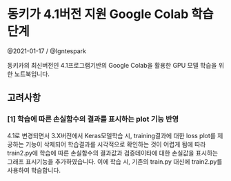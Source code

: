 # 동키가 4.1버전 지원 Google Colab 학습단계

@2021-01-17 / @Igntespark

동키카의 최신버전인 4.1프로그램기반의 Google Colab을 활용한 GPU 모델 학습을 위한 노트북입니다.

## 고려사항

### [1] 학습에 따른 손실함수의 결과를 표시하는 plot 기능 반영
4.1로 변경되면서 3.X버전에서 Keras모델학습 시, training결과에 대한 loss plot를 제공하는 기능이 삭제되어 학습결과를 시각적으로 확인하는 것이 어렵게 됨에 따라 train2.py에 학습에 따른 손실함수의 결과값과 검증데이타에 대한 손실값을 표시하는 그래프 표시기능을 추가하였습니다. 이에 학습 시, 기존의 train.py 대신에 train2.py를 사용하여 학습합니다.
